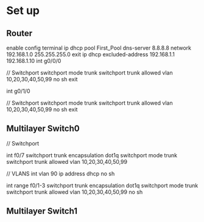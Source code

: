 # Set up

## Router

enable
config terminal
ip dhcp pool First_Pool
dns-server 8.8.8.8
network 192.168.1.0 255.255.255.0
exit
ip dhcp excluded-address 192.168.1.1 192.168.1.10
int g0/0/0

// Switchport
switchport mode trunk
switchport trunk allowed vlan 10,20,30,40,50,99
no sh
exit

int g0/1/0

// Switchport
switchport mode trunk
switchport trunk allowed vlan 10,20,30,40,50,99
no sh
exit

## Multilayer Switch0

// Switchport

int f0/7
switchport trunk encapsulation dot1q
switchport mode trunk
switchport trunk allowed vlan 10,20,30,40,50,99

// VLANS
int vlan 90
ip address dhcp
no sh


int range f0/1-3
switchport trunk encapsulation dot1q
switchport mode trunk
switchport trunk allowed vlan 10,20,30,40,50,99
no sh


## Multilayer Switch1

